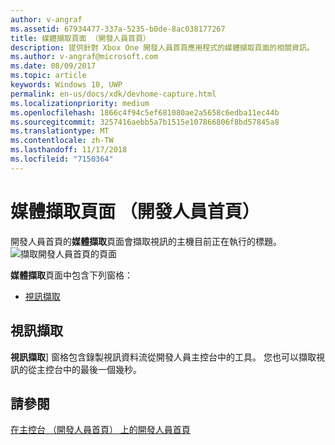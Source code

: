 ```yaml
---
author: v-angraf
ms.assetid: 67934477-337a-5235-b0de-8ac038177267
title: 媒體擷取頁面 （開發人員首頁）
description: 提供針對 Xbox One 開發人員首頁應用程式的媒體擷取頁面的相關資訊。
ms.author: v-angraf@microsoft.com
ms.date: 08/09/2017
ms.topic: article
keywords: Windows 10, UWP
permalink: en-us/docs/xdk/devhome-capture.html
ms.localizationpriority: medium
ms.openlocfilehash: 1866c4f94c5ef681080ae2a5658c6edba11ec44b
ms.sourcegitcommit: 3257416aebb5a7b1515e107866806f8bd57845a8
ms.translationtype: MT
ms.contentlocale: zh-TW
ms.lasthandoff: 11/17/2018
ms.locfileid: "7150364"
---
```

# <a name="media-capture-page-dev-home"></a>媒體擷取頁面 （開發人員首頁）
   
  
開發人員首頁的**媒體擷取**頁面會擷取視訊的主機目前正在執行的標題。   
 ![擷取開發人員首頁的頁面](images/devhome_capture.png)   
  
**媒體擷取**頁面中包含下列窗格：   
 
   *  [視訊擷取](#ID4EHB)  

 
<a id="ID4EHB"></a>

   

## <a name="video-capture"></a>視訊擷取  
   
  
**視訊擷取**\] 窗格包含錄製視訊資料流從開發人員主控台中的工具。 您也可以擷取視訊的從主控台中的最後一個幾秒。   
  
<a id="ID4ERB"></a>

   

## <a name="see-also"></a>請參閱  
 [在主控台 （開發人員首頁） 上的開發人員首頁](dev-home.md)

  
